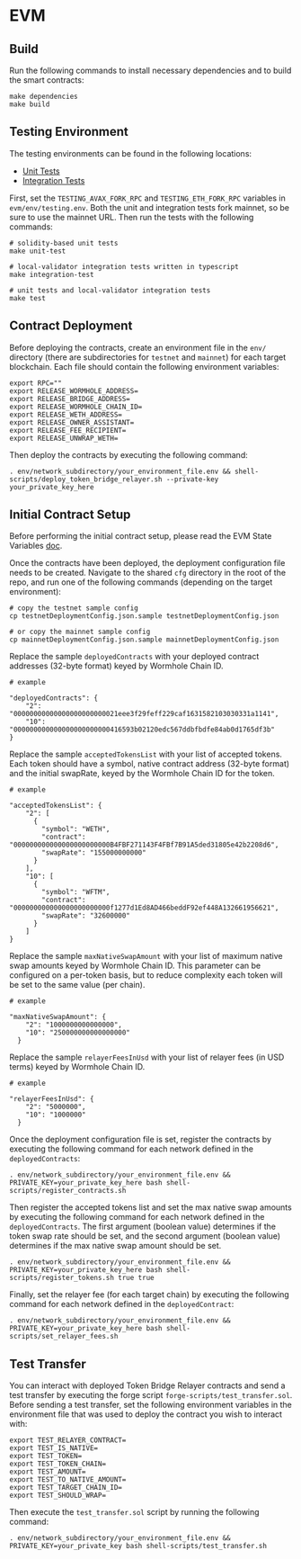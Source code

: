 # EVM

## Build

Run the following commands to install necessary dependencies and to build the smart contracts:

```
make dependencies
make build
```

## Testing Environment

The testing environments can be found in the following locations:

- [Unit Tests](./forge-test/)
- [Integration Tests](./ts/test/01_token_bridge_relayer.ts)

First, set the `TESTING_AVAX_FORK_RPC` and `TESTING_ETH_FORK_RPC` variables in `evm/env/testing.env`. Both the unit and integration tests fork mainnet, so be sure to use the mainnet URL. Then run the tests with the following commands:

```
# solidity-based unit tests
make unit-test

# local-validator integration tests written in typescript
make integration-test

# unit tests and local-validator integration tests
make test
```

## Contract Deployment

Before deploying the contracts, create an environment file in the `env/` directory (there are subdirectories for `testnet` and `mainnet`) for each target blockchain. Each file should contain the following environment variables:

```
export RPC=""
export RELEASE_WORMHOLE_ADDRESS=
export RELEASE_BRIDGE_ADDRESS=
export RELEASE_WORMHOLE_CHAIN_ID=
export RELEASE_WETH_ADDRESS=
export RELEASE_OWNER_ASSISTANT=
export RELEASE_FEE_RECIPIENT=
export RELEASE_UNWRAP_WETH=
```

Then deploy the contracts by executing the following command:

```
. env/network_subdirectory/your_environment_file.env && shell-scripts/deploy_token_bridge_relayer.sh --private-key your_private_key_here
```

## Initial Contract Setup

Before performing the initial contract setup, please read the EVM State Variables [doc](../docs/EVM_STATE_VARIABLES.md).

Once the contracts have been deployed, the deployment configuration file needs to be created. Navigate to the shared `cfg` directory in the root of the repo, and run one of the following commands (depending on the target environment):

```
# copy the testnet sample config
cp testnetDeploymentConfig.json.sample testnetDeploymentConfig.json

# or copy the mainnet sample config
cp mainnetDeploymentConfig.json.sample mainnetDeploymentConfig.json
```

Replace the sample `deployedContracts` with your deployed contract addresses (32-byte format) keyed by Wormhole Chain ID.

```
# example

"deployedContracts": {
    "2": "00000000000000000000000021eee3f29feff229caf1631582103030331a1141",
    "10": "000000000000000000000000416593b02120edc567ddbfbdfe84ab0d1765df3b"
}
```

Replace the sample `acceptedTokensList` with your list of accepted tokens. Each token should have a symbol, native contract address (32-byte format) and the initial swapRate, keyed by the Wormhole Chain ID for the token.

```
# example

"acceptedTokensList": {
    "2": [
      {
        "symbol": "WETH",
        "contract": "000000000000000000000000B4FBF271143F4FBf7B91A5ded31805e42b2208d6",
        "swapRate": "155000000000"
      }
    ],
    "10": [
      {
        "symbol": "WFTM",
        "contract": "000000000000000000000000f1277d1Ed8AD466beddF92ef448A132661956621",
        "swapRate": "32600000"
      }
    ]
}
```

Replace the sample `maxNativeSwapAmount` with your list of maximum native swap amounts keyed by Wormhole Chain ID. This parameter can be configured on a per-token basis, but to reduce complexity each token will be set to the same value (per chain).

```
# example

"maxNativeSwapAmount": {
    "2": "1000000000000000",
    "10": "250000000000000000"
  }
```

Replace the sample `relayerFeesInUsd` with your list of relayer fees (in USD terms) keyed by Wormhole Chain ID.

```
# example

"relayerFeesInUsd": {
    "2": "5000000",
    "10": "1000000"
  }
```

Once the deployment configuration file is set, register the contracts by executing the following command for each network defined in the `deployedContracts`:

```
. env/network_subdirectory/your_environment_file.env && PRIVATE_KEY=your_private_key_here bash shell-scripts/register_contracts.sh
```

Then register the accepted tokens list and set the max native swap amounts by executing the following command for each network defined in the `deployedContracts`. The first argument (boolean value) determines if the token swap rate should be set, and the second argument (boolean value) determines if the max native swap amount should be set.

```
. env/network_subdirectory/your_environment_file.env && PRIVATE_KEY=your_private_key_here bash shell-scripts/register_tokens.sh true true
```

Finally, set the relayer fee (for each target chain) by executing the following command for each network defined in the `deployedContract`:

```
. env/network_subdirectory/your_environment_file.env && PRIVATE_KEY=your_private_key_here bash shell-scripts/set_relayer_fees.sh
```

## Test Transfer

You can interact with deployed Token Bridge Relayer contracts and send a test transfer by executing the forge script `forge-scripts/test_transfer.sol`. Before sending a test transfer, set the following environment variables in the environment file that was used to deploy the contract you wish to interact with:

```
export TEST_RELAYER_CONTRACT=
export TEST_IS_NATIVE=
export TEST_TOKEN=
export TEST_TOKEN_CHAIN=
export TEST_AMOUNT=
export TEST_TO_NATIVE_AMOUNT=
export TEST_TARGET_CHAIN_ID=
export TEST_SHOULD_WRAP=
```

Then execute the `test_transfer.sol` script by running the following command:

```
. env/network_subdirectory/your_environment_file.env && PRIVATE_KEY=your_private_key bash shell-scripts/test_transfer.sh
```
